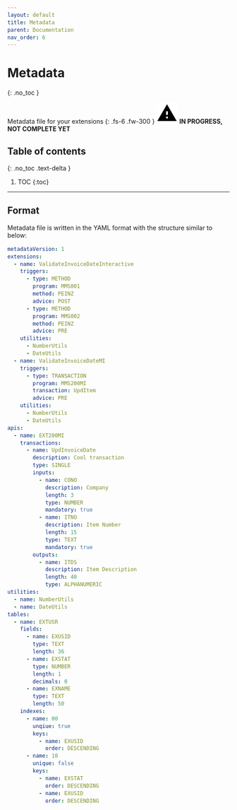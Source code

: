 ```yaml
---
layout: default
title: Metadata
parent: Documentation
nav_order: 6
---
```


# Metadata
{: .no_toc }


Metadata file for your extensions
{: .fs-6 .fw-300 }
![](/assets/images/warning-24px.svg) **️IN PROGRESS, NOT COMPLETE YET**

## Table of contents
{: .no_toc .text-delta }

1. TOC
{:toc}

---

## Format
Metadata file is written in the YAML format with the structure similar to below:

```yaml
metadataVersion: 1
extensions:
  - name: ValidateInvoiceDateInteractive
    triggers:
      - type: METHOD
        program: MMS001
        method: PEINZ
        advice: POST
      - type: METHOD
        program: MMS002
        method: PEINZ
        advice: PRE
    utilities:
      - NumberUtils
      - DateUtils
  - name: ValidateInvoiceDateMI
    triggers:
      - type: TRANSACTION
        program: MMS200MI
        transaction: UpdItem
        advice: PRE
    utilities:
      - NumberUtils
      - DateUtils
apis:
  - name: EXT200MI
    transactions:
      - name: UpdInvoiceDate
        description: Cool transaction
        type: SINGLE
        inputs:
          - name: CONO
            description: Company
            length: 3
            type: NUMBER
            mandatory: true
          - name: ITNO
            description: Item Number
            length: 15
            type: TEXT
            mandatory: true
        outputs:
          - name: ITDS
            description: Item Description
            length: 40
            type: ALPHANUMERIC
utilities:
  - name: NumberUtils
  - name: DateUtils
tables:
  - name: EXTUSR
    fields:
      - name: EXUSID
        type: TEXT
        length: 36
      - name: EXSTAT
        type: NUMBER
        length: 1
        decimals: 0
      - name: EXNAME
        type: TEXT
        length: 50
    indexes:
      - name: 00
        unqiue: true
        keys:
          - name: EXUSID
            order: DESCENDING
      - name: 10
        unique: false
        keys:
          - name: EXSTAT
            order: DESCENDING
          - name: EXUSID
            order: DESCENDING
```
